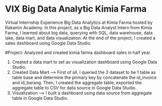 # VIX Big Data Analytic Kimia Farma

Virtual Internship Experience Big Data Analytics at Kimia Farma hosted by Rakamin Academy. In this project, as a Big Data Analyst Intern from Kimia Farma, I learned about big data, querying with SQL, data warehouse, data lake, data mart, and data visualization. At the end of the project, I created a sales dashboard using Google Data Studio.

#Project: Analyzed and created kimia farma dashboard sales in half year.
1. Created a data mart to set as visualization dashboard using Google Data Studio.
2. Created Data Mart --> First of all, I queried the 3 dataset to be 1 table as table base and determine the primary key by concatenate the id_invoice and id_barang. Then, I created the aggregate table, exported the aggregate table to CSV for data source in Google Data Studio.
3. Visualization --> I built a dashboard using data source from aggregate table in Google Data Studio.
